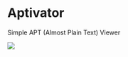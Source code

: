 Aptivator
=========

Simple APT (Almost Plain Text) Viewer

<img src="http://lazee.github.io/Aptivator/aptivator1_1.png" align="center" />

